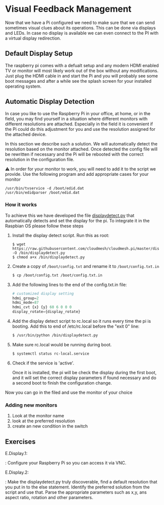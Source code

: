 # Visual Feedback Management

Now that we have a Pi configured we need to make sure that we can
send sometimes visual clues about its operations. This can be done via
displays and LEDs. In case no display is available we can even connect
to the PI with a virtual display redirection.

## Default Display Setup

The raspberry pi comes with a defualt setup and any modern HDMI enabled 
TV or monitor will most likely work out of the box without any modifications. 
Just plug the HDMI cable in and start the Pi and you will probably see some 
boot messages and after a while see the splash screen for your installed 
operating system.

## Automatic Display Detection

In case you like to use the Raspberry Pi in your office, at home, or
in the field, you may find yourself in a situation where different
monitors with different resolutions are attached. Especially in the
field it is convenient if the Pi could do this adjustment for you and
use the resolution assigned for the attached device.

In this section we describe such a solution. We will automatically
detect the resolution based on the monitor attached. Once detected the
config file will be rewritten if necessary and the Pi will be rebooted
with the correct resolution in the configuration file.

:warning: In order for your monitor to work, you will need to add it
to the script we provide. Use the following program and add
appropriate cases for your monitor

    /usr/bin/tvservice -d /boot/edid.dat
    /usr/bin/edidparser /boot/edid.dat

### How it works

To achieve this we have developed the file 
[displaydetect.py](https://raw.githubusercontent.com/cloudmesh/cloudmesh.pi/master/displaydetect.py)
that automatically detects and set the display for the pi. To
integrate it in the Raspbian OS please follow these steps 

1. Install the display detect script. Run this as root:

   ```
   $ wget https://raw.githubusercontent.com/cloudmesh/cloudmesh.pi/master/displaydetect.py -O /bin/displaydetect.py
   $ chmod a+x /bin/displaydetect.py
   ```

2. Create a copy of `/boot/config.txt` and rename it to
   `/boot/config.txt.in`

   ```bash
   $ cp /boot/config.txt /boot/config.txt.in
   ```

3. Add the following lines to the end of the config.txt.in file:

   ```python
   # customized display setting
   hdmi_group=2
   hdmi_mode=87
   hdmi_cvt {x} {y} 60 6 0 0 0
   display_rotate={display_rotate}
   ```

4. Add the display detect script to rc.local so it runs every time the
   pi is booting. Add this to end of /etc/rc.local before the "exit 0" line:

   ```bash
   $ /usr/bin/python /bin/displaydetect.py
   ```

5. Make sure rc.local would be running during boot.

   ```bash
   $ systemctl status rc-local.service
   ```

6. Check if the service is 'active'.

   Once it is installed, the pi will be check the display during the
   first boot, and it will set the correct display parameters if found
   necessary and do a second boot to finish the configuration change.


Now you can go in the filed and use the monitor of your choice

### Adding new monitors

1. Look at the monitor name
2. look at the preferred resolution
3. create an new condition in the switch

## Exercises


E.Display.1:

: Configure your Raspberry Pi so you can access it via VNC.

E.Display.2:

: Make the displaydetect.py truly discoverable, find a default
  resolution that you put in to the else statement. Identify the
  preferred solution from the script and use that. Parse the appropriate
  parameters such as x,y, ans aspect ratio, rotation and other
  parameters.


